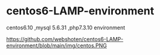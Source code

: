 # centos6-LAMP-environment
centos6.10 ,mysql 5.6.31 ,php7.3.10    environment


https://github.com/webshoten/centos6-LAMP-environment/blob/main/img/centos.PNG
